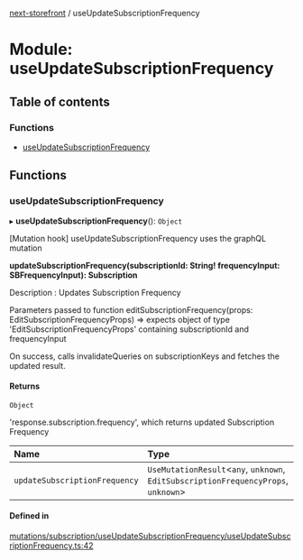 [next-storefront](../README.md) / useUpdateSubscriptionFrequency

# Module: useUpdateSubscriptionFrequency

## Table of contents

### Functions

- [useUpdateSubscriptionFrequency](useUpdateSubscriptionFrequency.md#useupdatesubscriptionfrequency)

## Functions

### useUpdateSubscriptionFrequency

▸ **useUpdateSubscriptionFrequency**(): `Object`

[Mutation hook] useUpdateSubscriptionFrequency uses the graphQL mutation

<b>updateSubscriptionFrequency(subscriptionId: String! frequencyInput: SBFrequencyInput): Subscription</b>

Description : Updates Subscription Frequency

Parameters passed to function editSubscriptionFrequency(props: EditSubscriptionFrequencyProps) => expects object of type 'EditSubscriptionFrequencyProps' containing subscriptionId and frequencyInput

On success, calls invalidateQueries on subscriptionKeys and fetches the updated result.

#### Returns

`Object`

'response.subscription.frequency', which returns updated Subscription Frequency

| Name | Type |
| :------ | :------ |
| `updateSubscriptionFrequency` | `UseMutationResult`<`any`, `unknown`, `EditSubscriptionFrequencyProps`, `unknown`\> |

#### Defined in

[mutations/subscription/useUpdateSubscriptionFrequency/useUpdateSubscriptionFrequency.ts:42](https://github.com/KiboSoftware/nextjs-storefront/blob/474c22ea/hooks/mutations/subscription/useUpdateSubscriptionFrequency/useUpdateSubscriptionFrequency.ts#L42)
